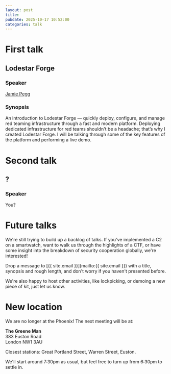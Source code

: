 ```yaml
---
layout: post
title:
pubdate: 2025-10-17 10:52:00
categories: talk
---
```

# First talk

## Lodestar Forge

### Speaker

[Jamie Pegg](https://linkedin.com/in/jamiepegg)

### Synopsis

An introduction to Lodestar Forge — quickly deploy, configure, and manage red teaming infrastructure through a
fast and modern platform. Deploying dedicated infrastructure for red teams shouldn't be a headache; that’s why I created
Lodestar Forge. I will be talking through some of the key features of the platform and performing a live demo.

# Second talk

## ?

### Speaker

You?

# Future talks

We're still trying to build up a backlog of talks. If you've implemented a C2 on a smartwatch, want to walk us through the highlights of a CTF, or have some insight into the breakdown of security cooperation globally, we're interested!

Drop a message to [{{ site.email }}](mailto:{{ site.email }}) with a title, synopsis and rough length, and don't worry if you haven't presented before.

We're also happy to host other activities, like lockpicking, or demoing a new piece of kit, just let us know.

# New location

We are no longer at the Phoenix! The next meeting will be at:

**The Greene Man**<br/>
383 Euston Road<br/>
London NW1 3AU

Closest stations: Great Portland Street, Warren Street, Euston.

We'll start around 7:30pm as usual, but feel free to turn up from 6:30pm to settle in.
